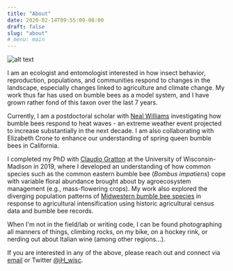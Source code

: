 ```yaml
---
title: "About"
date: 2020-02-14T09:55:09-08:00
draft: false
slug: "about"
# menu: main
---
```


![alt text](/images/arbjeremy.png "Jeremy searches for bumble bees to photograph on purple flowers in the University of Wisconsin arboretum")

I am an ecologist and entomologist interested in how insect behavior, reproduction, populations, and communities respond to changes in the landscape, especially changes linked to agriculture and climate change. My work thus far has used on bumble bees as a model system, and I have grown rather fond of this taxon over the last 7 years.

Currently, I am a postdoctoral scholar with [Neal Williams](https://williamslab.ucdavis.edu/ "Williams Lab Website") investigating how bumble bees respond to heat waves - an extreme weather event projected to increase substantially in the next decade.  I am also collaborating with Elizabeth Crone to enhance our understanding of spring queen bumble bees in California.

I completed my PhD with [Claudio Gratton](https://gratton.entomology.wisc.edu "Gratton Lab Website") at the University of Wisconsin-Madison in 2019, where I developed an understanding of how common species such as the common eastern bumble bee (_Bombus impatiens_) cope with variable floral abundance brought about by agroecosystem management (e.g., mass-flowering crops).  My work also explored the diverging population patterns of [Midwestern bumble bee species](https://www.wisconsinbumblebees.com "Wisconsin Bumble Bee Guide") in response to agricultural intensification using historic agricultural census data and bumble bee records.

When I'm not in the field/lab or writing code, I can be found photographing all manners of things, climbing rocks, on my bike, on a hockey rink, or nerding out about Italian wine (among other regions...).

If you are interested in any of the above, please reach out and connect via [email](mailto:j.hemberger.wisc@gmail.com) or Twitter [@jH_wisc](https://twitter.com/jH_wisc "Jeremy's Twitter Handle").